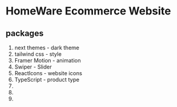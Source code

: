 # HomeWare Ecommerce Website

## packages

1. next themes - dark theme
2. tailwind css - style
3. Framer Motion - animation
4. Swiper - Slider
5. ReactIcons - website icons
6. TypeScript - product type
7. 
8. 
9. 